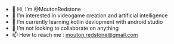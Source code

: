 - 👋 Hi, I’m @MoutonRedstone
- 👀 I’m interested in videogame creation and artificial intelligence
- 🌱 I’m currently learning kotlin devlopment with android studio
- 💞️ I’m not looking to collaborate on anything
- 📫 How to reach me : mouton.redstone@gmail.com

<!---
MoutonRedstone/MoutonRedstone is a ✨ special ✨ repository because its `README.md` (this file) appears on your GitHub profile.
You can click the Preview link to take a look at your changes.
--->
